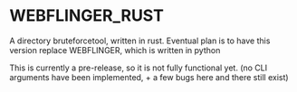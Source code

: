 # WEBFLINGER_RUST
A directory bruteforcetool, written in rust. Eventual plan is to have this version replace WEBFLINGER, which is written in python

This is currently a pre-release, so it is not fully functional yet. (no CLI arguments have been implemented, + a few bugs here and there still exist)
